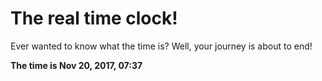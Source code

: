 # The real time clock!

Ever wanted to know what the time is? Well, your journey is about to end!

**The time is Nov 20, 2017, 07:37**